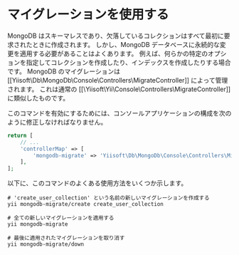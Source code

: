 マイグレーションを使用する
==========================

MongoDB はスキーマレスであり、欠落しているコレクションはすべて最初に要求されたときに作成されます。
しかし、MongoDB データベースに永続的な変更を適用する必要があることはよくあります。
例えば、何らかの特定のオプションを指定してコレクションを作成したり、インデックスを作成したりする場合です。
MongoDB のマイグレーションは [[Yiisoft\Db\MongoDb\Console\Controllers\MigrateController]] によって管理されます。
これは通常の [[\Yiisoft\Yii\Console\Controllers\MigrateController]] に類似したものです。

このコマンドを有効にするためには、コンソールアプリケーションの構成を次のように修正しなければなりません。

```php
return [
    // ...
    'controllerMap' => [
        'mongodb-migrate' => 'Yiisoft\Db\MongoDb\Console\Controllers\MigrateController'
    ],
];
```

以下に、このコマンドのよくある使用方法をいくつか示します。

```
# 'create_user_collection' という名前の新しいマイグレーションを作成する
yii mongodb-migrate/create create_user_collection

# 全ての新しいマイグレーションを適用する
yii mongodb-migrate

# 最後に適用されたマイグレーションを取り消す
yii mongodb-migrate/down
```

